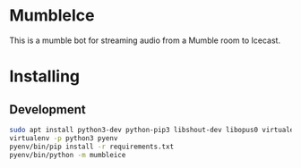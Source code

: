 # MumbleIce

This is a mumble bot for streaming audio from a Mumble room to Icecast.

# Installing

## Development

```bash
sudo apt install python3-dev python-pip3 libshout-dev libopus0 virtualenv
virtualenv -p python3 pyenv
pyenv/bin/pip install -r requirements.txt
pyenv/bin/python -m mumbleice
```
